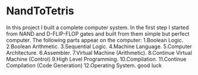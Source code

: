 # NandToTetris
In this project I built a complete computer system.
In the first step I started from NAND and D-FLIP-FLOP gates and built from them simple but perfect computer.
The following parts appear on the computer:
1.Boolean Logic.
2.Boolean Arithmetic.
3.Sequential Logic.
4.Machine Language.
5.Computer Architecture.
6.Assembler.
7.Virtual Machine (Arithmetic).
8.Continue Virtual Machine (Control)
9.High Level Programming.
10.Compilation.
11.Continue Compilation (Code Generation)
12.Operating System.
good luck
